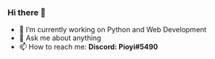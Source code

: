 ### Hi there 👋

- 🔭 I’m currently working on Python and Web Development
- 💬 Ask me about anything
- 📫 How to reach me: <b> Discord: Pioyi#5490 </b>


